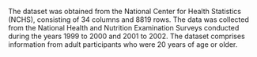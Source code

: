 
The dataset was obtained from the National Center for Health Statistics (NCHS), consisting of 34 columns and 8819 rows. The data was collected from the National Health and Nutrition Examination Surveys conducted during the years 1999 to 2000 and 2001 to 2002. The dataset comprises information from adult participants who were 20 years of age or older.
